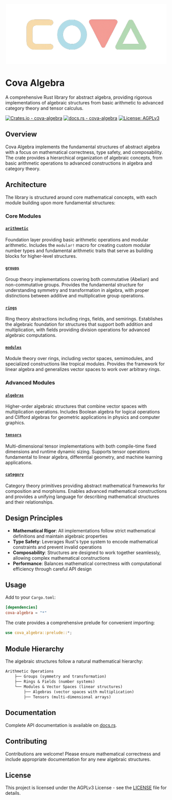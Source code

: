 <p align="center">
  <img src="https://raw.githubusercontent.com/harnesslabs/brand/main/cova/cova-banner.png" alt="Cova Banner" width="500">
</p>

# Cova Algebra

A comprehensive Rust library for abstract algebra, providing rigorous implementations of algebraic structures from basic arithmetic to advanced category theory and tensor calculus.

[![Crates.io - cova-algebra](https://img.shields.io/crates/v/cova-algebra?label=cova-algebra)](https://crates.io/crates/cova-algebra)
[![docs.rs - cova-algebra](https://img.shields.io/docsrs/cova-algebra?label=docs.rs%20cova-algebra)](https://docs.rs/cova-algebra)
[![License: AGPLv3](https://img.shields.io/badge/License-AGPL_v3-blue.svg)](https://www.gnu.org/licenses/agpl-3.0)

## Overview

Cova Algebra implements the fundamental structures of abstract algebra with a focus on mathematical correctness, type safety, and composability. The crate provides a hierarchical organization of algebraic concepts, from basic arithmetic operations to advanced constructions in algebra and category theory.

## Architecture

The library is structured around core mathematical concepts, with each module building upon more fundamental structures:

### Core Modules

#### [`arithmetic`](src/arithmetic/mod.rs)
Foundation layer providing basic arithmetic operations and modular arithmetic. Includes the `modular!` macro for creating custom modular number types and fundamental arithmetic traits that serve as building blocks for higher-level structures.

#### [`groups`](src/groups.rs)
Group theory implementations covering both commutative (Abelian) and non-commutative groups. Provides the fundamental structure for understanding symmetry and transformation in algebra, with proper distinctions between additive and multiplicative group operations.

#### [`rings`](src/rings.rs)
Ring theory abstractions including rings, fields, and semirings. Establishes the algebraic foundation for structures that support both addition and multiplication, with fields providing division operations for advanced algebraic computations.

#### [`modules`](src/modules/mod.rs)
Module theory over rings, including vector spaces, semimodules, and specialized constructions like tropical modules. Provides the framework for linear algebra and generalizes vector spaces to work over arbitrary rings.

### Advanced Modules

#### [`algebras`](src/algebras/mod.rs)
Higher-order algebraic structures that combine vector spaces with multiplication operations. Includes Boolean algebra for logical operations and Clifford algebras for geometric applications in physics and computer graphics.

#### [`tensors`](src/tensors/mod.rs)
Multi-dimensional tensor implementations with both compile-time fixed dimensions and runtime dynamic sizing. Supports tensor operations fundamental to linear algebra, differential geometry, and machine learning applications.

#### [`category`](src/category.rs)
Category theory primitives providing abstract mathematical frameworks for composition and morphisms. Enables advanced mathematical constructions and provides a unifying language for describing mathematical structures and their relationships.

## Design Principles

- **Mathematical Rigor**: All implementations follow strict mathematical definitions and maintain algebraic properties
- **Type Safety**: Leverages Rust's type system to encode mathematical constraints and prevent invalid operations
- **Composability**: Structures are designed to work together seamlessly, allowing complex mathematical constructions
- **Performance**: Balances mathematical correctness with computational efficiency through careful API design

## Usage

Add to your `Cargo.toml`:

```toml
[dependencies]
cova-algebra = "*"
```

The crate provides a comprehensive prelude for convenient importing:

```rust
use cova_algebra::prelude::*;
```

## Module Hierarchy

The algebraic structures follow a natural mathematical hierarchy:

```
Arithmetic Operations
    ├── Groups (symmetry and transformation)
    ├── Rings & Fields (number systems)
    └── Modules & Vector Spaces (linear structures)
        ├── Algebras (vector spaces with multiplication)
        ├── Tensors (multi-dimensional arrays)
```

## Documentation

Complete API documentation is available on [docs.rs](https://docs.rs/cova-algebra).

## Contributing

Contributions are welcome! Please ensure mathematical correctness and include appropriate documentation for any new algebraic structures.

## License

This project is licensed under the AGPLv3 License - see the [LICENSE](../LICENSE) file for details.

